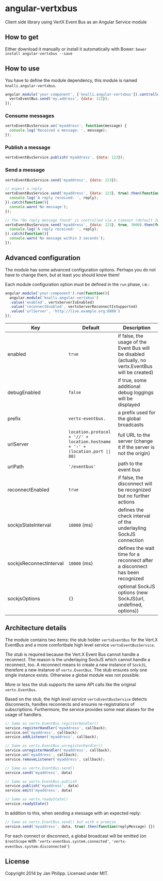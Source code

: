 # angular-vertxbus

Client side library using VertX Event Bus as an Angular Service module

## How to get

Either download it manually or install it automatically with Bower: `bower install angular-vertxbus --save`

## How to use

You have to define the module dependency, this module is named `knalli.angular-vertxbus`.

```javascript
angular.module('your-component', ['knalli.angular-vertxbus']).controller(function(vertxEventBus){
  vertxEventBus.send('my.address', {data: 123});
});
```

### Consume messages

```javascript
vertxEventBusService.on('myaddress', function(message) {
  console.log('Received a message: ', message);
});
```

### Publish a message

```javascript
vertxEventBusService.publish('myaddress', {data: 123});
```

### Send a message

```javascript
vertxEventBusService.send('myaddress', {data: 123});

// expect a reply
vertxEventBusService.send('myaddress', {data: 123}, true).then(function(reply){
  console.log('A reply received: ', reply);
}).catch(function(){
  console.warn('No message');
});

// The "No reply message found" is controlled via a timeout (default 10000ms)
vertxEventBusService.send('myaddress', {data: 123}, true, 3000).then(function(reply){
  console.log('A reply received: ', reply);
}).catch(function(){
  console.warn('No message within 3 seconds');
});
```

## Advanced configuration

The module has some advanced configuration options. Perhaps you do not have to change them, but at least you should know them!

Each module configuration option must be defined in the `run` phase, i.e.:

```javascript
angular.module('your-component').run(function(){
  angular.module('knalli.angular-vertxbus')
  .value('enabled', vertxServerIsEnabled)
  .value('reconnectEnabled', vertxServerReconnectIsSupported)
  .value('urlServer', 'http://live.example.org:8888')
});
```
| Key                     | Default       | Description         |
| ----------------------- | ------------- | ------------------- |
| enabled                 | `true`        | if false, the usage of the Event Bus will be disabled (actually, no vertx.EventBus will be created) |
| debugEnabled            | `false`       | if true, some additional debug loggings will be displayed |
| prefix                  | `vertx-eventbus.` | a prefix used for the global broadcasts |
| urlServer               | `location.protocol + '//' + location.hostname + ':' + (location.port \|\| 80)` | full URL to the server (change it if the server is not the origin) |
| urlPath                 | `'/eventbus'` | path to the event bus |
| reconnectEnabled        | `true`        | if false, the disconnect will be recognized but no further actions |
| sockjsStateInterval     | `10000` (ms)  | defines the check interval of the underlayling SockJS connection |
| sockjsReconnectInterval | `10000` (ms)  | defines the wait time for a reconnect after a disconnect has been recognized |
| sockjsOptions           | `{}`          | optional SockJS options (new SockJS(url, undefined, options)) |

## Architecture details

The module contains two items: the stub holder `vertxEventBus` for the Vert.X EventBus and a more comfortbale high level service `vertxEventBusService`.

*The stub* is required because the Vert.X Event Bus cannot handle a reconnect. The reason is the underlaying SockJS which cannot handle a reconnect, too. A reconnect means to create a new instance of `SockJS`, therefore a new instanve of `vertx.EventBus`. The stub ensures only one single instance exists. Otherwise a global module was not possible.

More or less the stub supports the same API calls like the original `vertx.EventBus`.

Based on the stub, the *high level service* `vertxEventBusService` detects disconnects, handles reconnects and ensures re-registrations of subscriptions. Furthermore, the service provides some neat aliases for the usage of handlers.

```javascript
// Same as vertx.EventBus.registerHandler()
service.registerHandler('myaddress', callback);
service.on('myaddress', callback);
service.addListener('myaddress', callback);

// Same as vertx.EventBus.unregisterHandler()
service.unregisterHandler('myaddress', callback);
service.un('myaddress', callback);
service.removeListener('myaddress', callback);

// Same as vertx.EventBus.send()
service.send('myaddress', data)

// Same as vertx.EventBus.publish
service.publish('myaddress', data)
service.emit('myaddress', data)

// Same as vertx.readyState()
service.readyState()
```

In addition to this, when sending a message with an expected reply:

```javascript
// Same as vertx.EventBus.send() but with a promise
service.send('myaddress', data, true).then(function(replyMessage) {})
```

For each connect or disconnect, a global broadcast will be emitted (on `$rootScope` with `'vertx-eventbus.system.connected'`, `'vertx-eventbus.system.disconnected'`)

## License

Copyright 2014 by Jan Philipp. Licensed under MIT.

